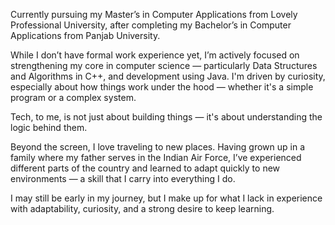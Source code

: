 Currently pursuing my Master’s in Computer Applications from Lovely Professional University, after completing my Bachelor’s in Computer Applications from Panjab University.

While I don’t have formal work experience yet, I’m actively focused on strengthening my core in computer science — particularly Data Structures and Algorithms in C++, and development using Java. I'm driven by curiosity, especially about how things work under the hood — whether it's a simple program or a complex system.

Tech, to me, is not just about building things — it's about understanding the logic behind them.

Beyond the screen, I love traveling to new places. Having grown up in a family where my father serves in the Indian Air Force, I’ve experienced different parts of the country and learned to adapt quickly to new environments — a skill that I carry into everything I do.

I may still be early in my journey, but I make up for what I lack in experience with adaptability, curiosity, and a strong desire to keep learning.

<!---
kraonix/kraonix is a ✨ special ✨ repository because its `README.md` (this file) appears on your GitHub profile.
You can click the Preview link to take a look at your changes.
--->
